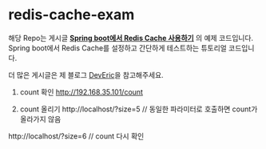 # redis-cache-exam

해당 Repo는 게시글 [**Spring boot에서 Redis Cache 사용하기**](https://deveric.tistory.com/98) 의 예제 코드입니다.<br>
Spring boot에서 Redis Cache를 설정하고 간단하게 테스트하는 튜토리얼 코드입니다.<br>

더 많은 게시글은 제 블로그 [DevEric](https://deveric.tistory.com/)을 참고해주세요.<br>


1) count 확인
http://192.168.35.101/count

2) count 올리기
http://localhost/?size=5     // 동일한 파라미터로 호출하면 count가 올라가지 않음

http://localhost/?size=6     // count 다시 확인
                             